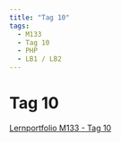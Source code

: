 ```yaml
---
title: "Tag 10"
tags:
  - M133
  - Tag 10
  - PHP
  - LB1 / LB2
---
```


# Tag 10

[Lernportfolio M133 - Tag 10](https://bztfinformatik.github.io/lernportfolio-ZZELAV/docs/tag-0010)